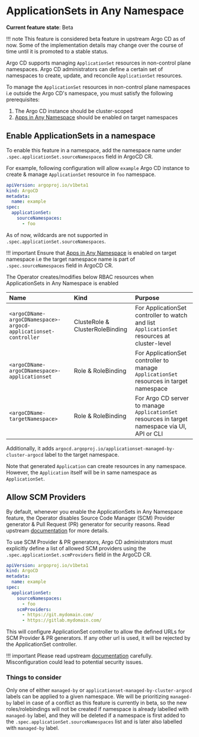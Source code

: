 # ApplicationSets in Any Namespace

**Current feature state**: Beta

!!! note
    This feature is considered beta feature in upstream Argo CD as of now. Some of the implementation details may change over the course of time until it is promoted to a stable status.

Argo CD supports managing `ApplicationSet` resources in non-control plane namespaces. Argo CD administrators can define a certain set of namespaces to create, update, and reconcile `ApplicationSet` resources.

To manage the `ApplicationSet` resources in non-control plane namespaces i.e outside the Argo CD's namespace, you must satisfy the following prerequisites:

1. The Argo CD instance should be cluster-scoped
2. [Apps in Any Namespace](./apps-in-any-namespace.md) should be enabled on target namespaces

## Enable ApplicationSets in a namespace

To enable this feature in a namespace, add the namespace name under `.spec.applicationSet.sourceNamespaces` field in ArgoCD CR.

For example, following configuration will allow `example` Argo CD instance to create & manage `ApplicationSet` resource in `foo` namespace. 
```yaml
apiVersion: argoproj.io/v1beta1
kind: ArgoCD
metadata:
  name: example
spec:
  applicationSet:
    sourceNamespaces:
      - foo
```

As of now, wildcards are not supported in `.spec.applicationSet.sourceNamespaces`. 

!!! important 
    Ensure that [Apps in Any Namespace](./apps-in-any-namespace.md) is enabled on target namespace i.e the target namespace name is part of `.spec.sourceNamespaces` field in ArgoCD CR.

The Operator creates/modifies below RBAC resources when ApplicationSets in Any Namespace is enabled

|Name|Kind|Purpose|
|:-|:-|:-|
|`<argoCDName-argoCDNamespace>-argocd-applicationset-controller`|ClusteRole & ClusterRoleBinding|For ApplicationSet controller to watch and list `ApplicationSet` resources at cluster-level|
|`<argoCDName-argoCDNamespace>-applicationset`|Role & RoleBinding|For ApplicationSet controller to manage `ApplicationSet` resources in target namespace|
|`<argoCDName-targetNamespace>`|Role & RoleBinding|For Argo CD server to manage `ApplicationSet` resources in target namespace via UI, API or CLI|

Additionally, it adds `argocd.argoproj.io/applicationset-managed-by-cluster-argocd` label to the target namespace.

Note that generated `Application` can create resources in any namespace. However, the `Application` itself will be in same namespace as `ApplicationSet`.

## Allow SCM Providers

By default, whenever you enable the ApplicationSets in Any Namespace feature, the Operator disables Source Code Manager (SCM) Provider generator & Pull Request (PR) generator for security reasons. Read upstream [documentation](https://argo-cd.readthedocs.io/en/stable/operator-manual/applicationset/Appset-Any-Namespace/#scm-providers-secrets-consideration) for more details. 

To use SCM Provider & PR generators, Argo CD administrators must explicitly define a list of allowed SCM providers using the `.spec.applicationSet.scmProviders` field in the ArgoCD CR. 

```yaml
apiVersion: argoproj.io/v1beta1
kind: ArgoCD
metadata:
  name: example
spec:
  applicationSet:
    sourceNamespaces:
      - foo
    scmProviders:
      - https://git.mydomain.com/
      - https://gitlab.mydomain.com/
```

This will configure ApplicationSet controller to allow the defined URLs for SCM Provider & PR generators. If any other url is used, it will be rejected by the ApplicationSet controller.

!!! important
    Please read upstream [documentation](https://argo-cd.readthedocs.io/en/stable/operator-manual/applicationset/Appset-Any-Namespace/#scm-providers-secrets-consideration) carefully. Misconfiguration could lead to potential security issues.

### Things to consider

Only one of either `managed-by` or `applicationset-managed-by-cluster-argocd` labels can be applied to a given namespace. We will be prioritizing `managed-by` label in case of a conflict as this feature is currently in beta, so the new roles/rolebindings will not be created if namespace is already labelled with `managed-by` label, and they will be deleted if a namespace is first added to the `.spec.applicationSet.sourceNamespaces` list and is later also labelled with `managed-by` label.



